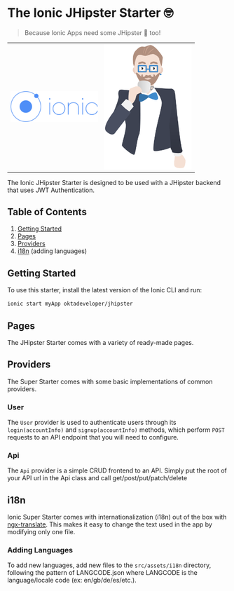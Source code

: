 # The Ionic JHipster Starter 🤓

> Because Ionic Apps need some JHipster 💙 too!

<table>
    <tr>
        <td>
            <a href="https://ioniframework.com"><img src="src/assets/img/ionic-logo.png" alt="Ionic" width="200"></a>
        </td>
        <td>
            <a href="http://www.jhipster.tech"><img src="src/assets/img/hipster.png" alt="JHipster" width="200"></a>
        </td>
    </tr>
</table>

The Ionic JHipster Starter is designed to be used with a JHipster backend that uses JWT Authentication.

## Table of Contents

1. [Getting Started](#getting-started)
2. [Pages](#pages)
3. [Providers](#providers)
4. [i18n](#i18n) (adding languages)

## <a name="getting-started"></a>Getting Started

To use this starter, install the latest version of the Ionic CLI and run:

```bash
ionic start myApp oktadeveloper/jhipster
```

## Pages

The JHipster Starter comes with a variety of ready-made pages. 

## Providers

The Super Starter comes with some basic implementations of common providers.

### User

The `User` provider is used to authenticate users through its
`login(accountInfo)` and `signup(accountInfo)` methods, which perform `POST`
requests to an API endpoint that you will need to configure.

### Api

The `Api` provider is a simple CRUD frontend to an API. Simply put the root of
your API url in the Api class and call get/post/put/patch/delete 

## i18n

Ionic Super Starter comes with internationalization (i18n) out of the box with
[ngx-translate](https://github.com/ngx-translate/core). This makes it easy to
change the text used in the app by modifying only one file. 

### Adding Languages

To add new languages, add new files to the `src/assets/i18n` directory,
following the pattern of LANGCODE.json where LANGCODE is the language/locale
code (ex: en/gb/de/es/etc.).